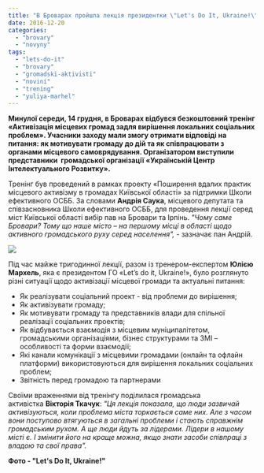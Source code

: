 ```yaml
---
title: "В Броварах пройшла лекція президентки \"Let's Do It, Ukraine!\""
date: 2016-12-20
categories: 
  - "brovary"
  - "novyny"
tags: 
  - "lets-do-it"
  - "brovary"
  - "gromadski-aktivisti"
  - "novini"
  - "trening"
  - "yuliya-marhel"
---
```


**Минулої середи, 14 грудня, в Броварах відбувся безкоштовний тренінг «Активізація місцевих громад задля вирішення локальних соціальних проблем». Учасники заходу мали змогу отримати відповіді на питання: як мотивувати громаду до дій та як співпрацювати з органами місцевого самоврядування. Організатором виступили представники  громадської організації «Українській Центр Інтелектуального Розвитку».**

Тренінг був проведений в рамках проекту «Поширення вдалих практик місцевого активізму в громадах Київської області» за підтримки Школи ефективного ОСББ. За словами **Андрія Саука**, місцевого депутата та співзасновника Школи ефективного ОСББ, для проведення лекції серед міст Київської області вибір пав на Бровари та Ірпінь. _"Чому саме Бровари? Тому що наше місто – на першому місці в області щодо активного громадського руху серед населення",_ - зазначає пан Андрій.

[![](https://mpz.brovary.org/wp-content/uploads/2016/12/15645266_1790212281201136_1508647995_n.png)](https://mpz.brovary.org/wp-content/uploads/2016/12/15645266_1790212281201136_1508647995_n.png)

Під час майже тригодинної лекції, разом із тренером-експертом **Юлією Мархель**, яка є президентом ГО «Let’s do it, Ukraine!», було розглянуто різні ситуації щодо активізації місцевої громади та актуальні питання:

- Як реалізувати соціальний проект - від проблеми до вирішення;
- Як активізувати громаду;
- Як мотивувати громаду та представників влади для спільної реалізації соціальних проектів;
- Як відбувається взаємодія з місцевим муніципалітетом, громадськими організаціями, бізнес структурами та ЗМІ – особливості та форми взаємодії;
- Які канали комунікації з місцевими громадами (онлайн та офлайн платформи) використовуються для вирішення локальних соціальних проблем;
- Звітність перед громадою та партнерами

Своїми враженнями від тренінгу поділилася громадська активістка **Вікторія Ткачук**: _"Ця лекція показала, що люди зазвичай активізуються, коли проблема міста торкається саме них. Але з часом вони поступово втягуються в загальні проблеми і стають справжнім громадським рухом. А ще люди йдуть за лідерами. Лідери в нашому місті є. І змінити його на краще можна, якщо знати засоби співпраці з владою та свої права"._

**Фото - "Let's Do It, Ukraine!"**
